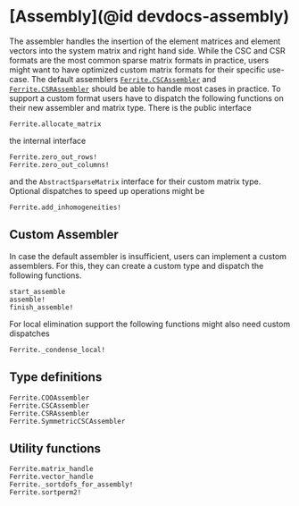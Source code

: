 # [Assembly](@id devdocs-assembly)

The assembler handles the insertion of the element matrices and element vectors into the system matrix and right hand side. While the CSC and CSR formats are the most common sparse matrix formats in practice, users might want to have optimized custom matrix formats for their specific use-case. The default assemblers [`Ferrite.CSCAssembler`](@ref) and [`Ferrite.CSRAssembler`](@ref) should be able to handle most cases in practice. To support a custom format users have to dispatch the following functions on their new assembler and matrix type. There is the public interface

```@docs; canonical=false
Ferrite.allocate_matrix
```

the internal interface
```@docs
Ferrite.zero_out_rows!
Ferrite.zero_out_columns!
```

and the `AbstractSparseMatrix` interface for their custom matrix type. Optional dispatches to speed up operations might be

```@docs
Ferrite.add_inhomogeneities!
```

## Custom Assembler

In case the default assembler is insufficient, users can implement a custom assemblers. For this, they can create a custom type and dispatch the following functions.

```@docs; canonical=false
start_assemble
assemble!
finish_assemble!
```

For local elimination support the following functions might also need custom dispatches

```@docs
Ferrite._condense_local!
```

## Type definitions

```@docs
Ferrite.COOAssembler
Ferrite.CSCAssembler
Ferrite.CSRAssembler
Ferrite.SymmetricCSCAssembler
```

## Utility functions

```@docs
Ferrite.matrix_handle
Ferrite.vector_handle
Ferrite._sortdofs_for_assembly!
Ferrite.sortperm2!
```
